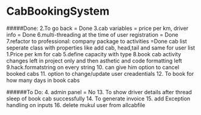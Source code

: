 # CabBookingSystem


#####Done:
    2.To go back = Done
    3.cab variables = price per km, driver info = Done
    6.multi-threading at the time of user registration = Done
    7.refactor to professional: 
            company package to activities  =Done
            cab list seperate class with properties like add cab, head,tail and same for user list
    1.Price per km for cab
    5.define capacity with type 
    8.book cab activity changes left in project only and then asthetic and code formatting left
    9.hack.formatstring on every string
    10. can give him option to cancel booked cabs
    11. option to change/update user creadentials
    12. To book for how many days in book cabs 


######To Do:
    4.  admin panel = No
    13. To show driver details after thread sleep of book cab successfully
    14. To generate invoice
    15. add Exception handling on inputs
    16. delete mukul user from allcabfile